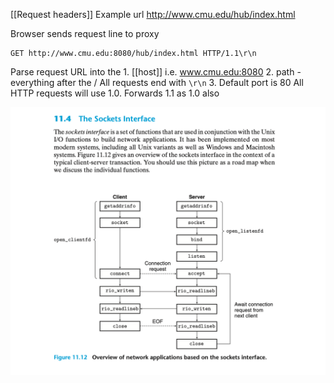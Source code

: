 [[Request headers]]
Example url
http://www.cmu.edu/hub/index.html

Browser sends request line to proxy
```
GET http://www.cmu.edu:8080/hub/index.html HTTP/1.1\r\n
```

Parse request URL into the  1. [[host]] i.e. www.cmu.edu:8080
2. path - everything after the /
All requests end with `\r\n`
3. Default port is 80
All HTTP requests will use 1.0. Forwards 1.1 as 1.0 also

![No](15213/networks.png)


